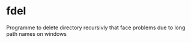 # fdel
Programme to delete directory recursivly that face problems due to long path names on windows
